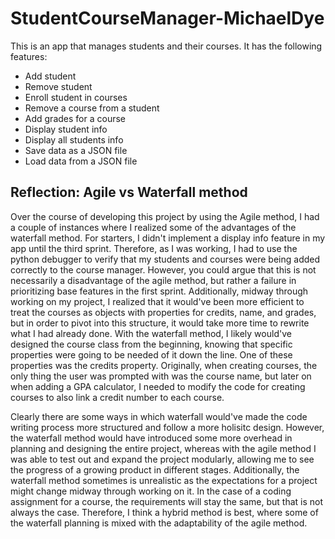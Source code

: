 ﻿# StudentCourseManager-MichaelDye

This is an app that manages students and their courses. It has the following features:
 - Add student
 - Remove student
 - Enroll student in courses
 - Remove a course from a student
 - Add grades for a course
 - Display student info
 - Display all students info
 - Save data as a JSON file
 - Load data from a JSON file

## Reflection: Agile vs Waterfall method
  Over the course of developing this project by using the Agile method, I had a couple of instances where I realized some of the advantages of the waterfall method. For starters, I didn't implement a display info feature in my app until the third sprint. Therefore, as I was working, I had to use the python debugger to verify that my students and courses were being added correctly to the course manager. However, you could argue that this is not necessarily a disadvantage of the agile method, but rather a failure in prioritizing base features in the first sprint. Additionally, midway through working on my project, I realized that it would've been more efficient to treat the courses as objects with properties for credits, name, and grades, but in order to pivot into this structure, it would take more time to rewrite what I had already done. With the waterfall method, I likely would've designed the course class from the beginning, knowing that specific properties were going to be needed of it down the line. One of these properties was the credits property. Originally, when creating courses, the only thing the user was prompted with was the course name, but later on when adding a GPA calculator, I needed to modify the code for creating courses to also link a credit number to each course.

  Clearly there are some ways in which waterfall would've made the code writing process more structured and follow a more holisitc design. However, the waterfall method would have introduced some more overhead in planning and designing the entire project, whereas with the agile method I was able to test out and expand the project modularly, allowing me to see the progress of a growing product in different stages. Additionally, the waterfall method sometimes is unrealistic as the expectations for a project might change midway through working on it. In the case of a coding assignment for a course, the requirements will stay the same, but that is not always the case. Therefore, I think a hybrid method is best, where some of the waterfall planning is mixed with the adaptability of the agile method.

